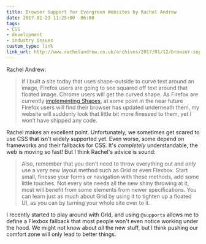 ```yaml
---
title: Browser Support for Evergreen Websites by Rachel Andrew
date: 2017-01-23 11:25:00 -06:00
tags:
- CSS
- development
- industry issues
custom_type: link
link_url: http://www.rachelandrew.co.uk/archives/2017/01/12/browser-support-for-evergreen-websites/
---
```


Rachel Andrew:

> If I built a site today that uses shape-outside to curve text around an image, Firefox users are going to see squared off text around that floated image. Chrome users will get the curved shape. As Firefox are currently [implementing Shapes](https://groups.google.com/forum/#!topic/mozilla.dev.platform/PhG4Upk4Mo4), at some point in the near future Firefox users will find their browser has updated underneath them, my website will suddenly look that little bit more finessed to them, yet I won’t have shipped any code.

Rachel makes an excellent point. Unfortunately, we sometimes get scared to use CSS that isn't widely supported yet. Even worse, some depend on frameworks and their fallbacks for CSS. It's *completely* understandable, the web is moving so fast! But I think Rachel's advice is sound:

> Also, remember that you don’t need to throw everything out and *only* use a very new layout method such as Grid or even Flexbox. Start small, finesse your forms or navigation with these methods, add some little touches. Not every site needs all the new shiny throwing at it, most will benefit from some elements from newer specifications. You can learn just as much about Grid by using it to tighten up a floated UI, as you can by turning your whole site over to it.

I recently started to play around with Grid, and using `@supports` allows me to define a Flexbox fallback that most people won't even notice working under the hood. We might not know about *all* the new stuff, but I think pushing our comfort zone will only lead to better things.
